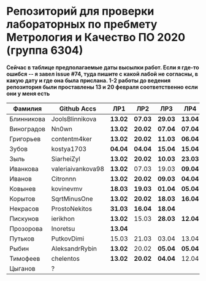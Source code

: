 # Репозиторий для проверки лабораторных по пребмету Метрология и Качество ПО 2020 (группа 6304)

**Сейчас в таблице предполагаемые даты высылки работ. Если я где-то ошибся -- я завел issue #74, туда пишите с какой лабой не согласны, в какую дату и где она была прислана. 1-2 работы до ведения репозитория были проставлены 13 и 20 февраля соответственно если они у меня есть**

| Фамилия    |   Github Accs     |   ЛР1   |   ЛР2   |   ЛР3   |   ЛР4   |   ЛР5   |   ЛР6   |
| ---------- | ----------------- | ------- | ------- | ------- | ------- | ------- | ------- |
| Блинникова | JoolsBlinnikova   |**13.02**|**07.03**|**29.03**|**13.04**|**25.03**|  13.04  |
| Виноградов | Nn0wn             |**13.02**|**20.02**|**07.04**|**07.04**|  07.04  |  07.04  |
| Григорьев  | contentm4ker      |**13.02**|**20.02**|**11.03**|**06.04**|**22.03**|  30.03  |
| Зубов      | kostya1703        |**04.04**|**04.04**|**15.04**|**15.04**|**16.04**|         |
| Зыль       | SiarheiZyl        |**13.02**|**20.02**|**10.03**|**23.03**|**26.03**|**30.03**|
| Иванкова   | valeriaivankova98 |**13.02**|  07.03  |  19.03  |**09.04**|**21.03**|  04.04  |
| Иванов     | Citronnn          |**13.02**|**20.02**|**09.03**|**04.04**|**18.03**|**25.03**|
| Ковынев    | kovinevmv         |**18.03**|**19.03**|**01.04**|**05.04**|**01.04**|  01.04  |
| Корытов    | SqrtMinusOne      |**13.02**|**20.02**|**18.03**|**16.04**|**29.03**|  30.03  |
| Некрасов   | ProstoNekitos     |**31.03**|**16.04**|**18.04**|         |**15.04**|         |
| Пискунов   | ierikhon          |**13.02**|  15.03  |**28.03**|**12.04**|**28.03**|  05.04  |
| Прозорова  | Inoretsu          |**13.04**|         |         |         |**19.04**|         |
| Путьков    | PutkovDimi        |  15.03  |  21.03  |  03.04  |  13.04  |  03.04  |  03.04  |
| Рыбин      | AleksandrRybin    |**13.02**|  20.02  |**05.04**|**05.04**|  07.04  |  12.04  |
| Тимофеев   | chelentos         |**13.02**|**20.02**|**04.04**|  12.04  |**18.04**|         |
| Цыганов    |       ?           |         |         |         |         |         |         |
